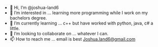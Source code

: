 - 👋 Hi, I’m @joshua-land6
- 👀 I’m interested in ... learning more programming while I work on my bachelors degree.
- 🌱 I’m currently learning ... c++ but have worked with python, java, c# a little. 
- 💞️ I’m looking to collaborate on ... whatever I can.
- 📫 How to reach me ... email is best Joshua.land6@gmail.com

<!---
joshua-land6/joshua-land6 is a ✨ special ✨ repository because its `README.md` (this file) appears on your GitHub profile.
You can click the Preview link to take a look at your changes.
--->
